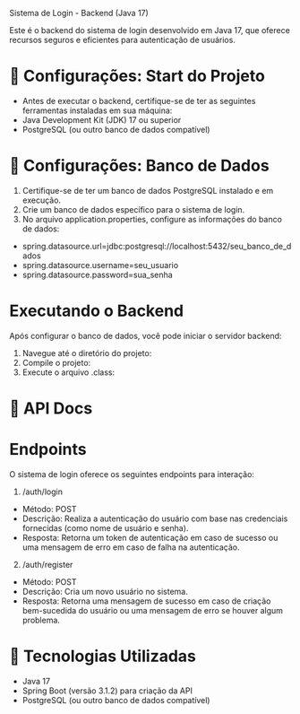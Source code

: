 Sistema de Login - Backend (Java 17)

Este é o backend do sistema de login desenvolvido em Java 17, que oferece recursos seguros e eficientes para autenticação de usuários.

# 📝 Configurações: Start do Projeto

- Antes de executar o backend, certifique-se de ter as seguintes ferramentas instaladas em sua máquina:
- Java Development Kit (JDK) 17 ou superior
- PostgreSQL (ou outro banco de dados compatível)

# 📝 Configurações: Banco de Dados

1. Certifique-se de ter um banco de dados PostgreSQL instalado e em execução.
2. Crie um banco de dados específico para o sistema de login.
3. No arquivo application.properties, configure as informações do banco de dados:

- spring.datasource.url=jdbc:postgresql://localhost:5432/seu_banco_de_dados
- spring.datasource.username=seu_usuario
- spring.datasource.password=sua_senha

# Executando o Backend

Após configurar o banco de dados, você pode iniciar o servidor backend:

1. Navegue até o diretório do projeto: 
2. Compile o projeto:
3. Execute o arquivo .class:


# 🚦 API Docs

# Endpoints

O sistema de login oferece os seguintes endpoints para interação:

1. /auth/login
- Método: POST
- Descrição: Realiza a autenticação do usuário com base nas credenciais fornecidas (como nome de usuário e senha).
- Resposta: Retorna um token de autenticação em caso de sucesso ou uma mensagem de erro em caso de falha na autenticação.

2. /auth/register
- Método: POST
- Descrição: Cria um novo usuário no sistema.
- Resposta: Retorna uma mensagem de sucesso em caso de criação bem-sucedida do usuário ou uma mensagem de erro se houver algum problema.

# 🚦 Tecnologias Utilizadas
- Java 17
- Spring Boot (versão 3.1.2) para criação da API
- PostgreSQL (ou outro banco de dados compatível)
